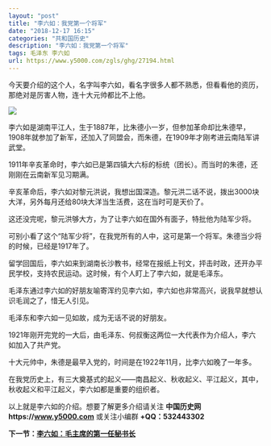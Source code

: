 ```yaml
---
layout: "post"
title: "李六如：我党第一个将军"
date: "2018-12-17 16:15"
categories: "共和国历史"
description: "李六如：我党第一个将军"
tags: 毛泽东 李六如
url: https://www.y5000.com/zgls/ghg/27194.html
---
```






今天要介绍的这个人，名字叫李六如，看名字很多人都不熟悉，但看看他的资历，那绝对是厉害人物，连十大元帅都比不上他。

![](https://img.y5000.com/uploads/allimg/180102/13-1P102144Zc29.jpg)

李六如是湖南平江人，生于1887年，比朱德小一岁，但参加革命却比朱德早，1908年就参加了新军，还加入了同盟会，而朱德，在1909年才刚考进云南陆军讲武堂。

1911年辛亥革命时，李六如已是第四镇大六标的标统（团长）。而当时的朱德，还刚刚在云南新军见习期满。

辛亥革命后，李六如对黎元洪说，我想出国深造。黎元洪二话不说，拨出3000块大洋，另外每月还给80块大洋当生活费，这在当时可是天价了。

这还没完呢，黎元洪够大方，为了让李六如在国外有面子，特批他为陆军少将。

可别小看了这个“陆军少将”，在我党所有的人中，这可是第一个将军。朱德当少将的时候，已经是1917年了。

留学回国后，李六如来到湖南长沙教书，经常在报纸上刊文，抨击时政，还开办平民学校，支持农民运动。这时候，有个人盯上了李六如，就是毛泽东。

毛泽东通过李六如的好朋友喻寄浑约见李六如，李六如也非常高兴，说我早就想认识毛润之了，惜无人引见。

毛泽东和李六如一见如故，成为无话不说的好朋友。

1921年刚开完党的一大后，由毛泽东、何叔衡这两位一大代表作为介绍人，李六如加入了共产党。

十大元帅中，朱德是最早入党的，时间是在1922年11月，比李六如晚了一年多。

在我党历史上，有三大奠基式的起义——南昌起义、秋收起义、平江起义，其中，秋收起义和平江起义，李六如都是重要的组织者。

以上就是李六如的介绍。想要了解更多介绍请关注 **中国历史网https://www.y5000.com** 或关注小编群 **+QQ：532443302**

**下一节：[李六如：毛主席的第一任秘书长](https://www.y5000.com/plus/view.php?aid=27191)**
